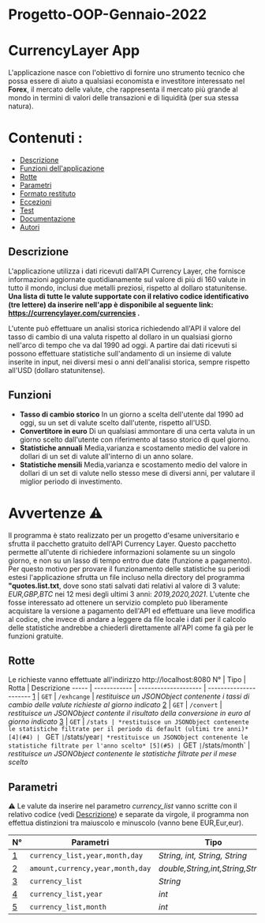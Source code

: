 # Progetto-OOP-Gennaio-2022
# CurrencyLayer App
L'applicazione nasce con l'obiettivo di fornire uno strumento tecnico che possa essere di aiuto a qualsiasi economista e investitore interessato nel **Forex**, il mercato delle valute, che rappresenta il mercato più grande al mondo in termini di valori delle transazioni e di liquidità (per sua stessa natura).
# Contenuti :

* [Descrizione](#intro)
* [Funzioni dell'applicazione](#plus)
* [Rotte](#rotte)
* [Parametri](#param)
* [Formato restituto](#form)
* [Eccezioni](#eccez)
* [Test](#test)
* [Documentazione](#doc)
* [Autori](#autor)

<a name="intro"></a>
## Descrizione 

L'applicazione utilizza i dati ricevuti dall'API Currency Layer, che fornisce informazioni aggiornate quotidianamente sul valore di più di 160 valute in tutto il mondo, inclusi due metalli preziosi, rispetto al dollaro statunitense. 
**Una lista di tutte le valute supportate con il relativo codice identificativo (tre lettere) da inserire nell'app è disponibile al seguente link: https://currencylayer.com/currencies .**

L'utente può effettuare un analisi storica richiedendo all'API il valore del tasso di cambio di una valuta rispetto al dollaro in un qualsiasi giorno nell'arco di tempo che va dal 1990 ad oggi.
A partire dai dati ricevuti si possono effettuare statistiche sull'andamento di un insieme di valute inserite in input, nei diversi mesi o anni dell'analisi storica, sempre rispetto all'USD (dollaro statunitense).
<a name="plus"></a>
## Funzioni 
* **Tasso di cambio storico**
  In un giorno a scelta dell'utente dal 1990 ad oggi, su un set di valute scelto dall'utente, rispetto all'USD.
* **Convertitore in euro**
 Di un qualsiasi ammontare di una certa valuta in un giorno scelto dall'utente con riferimento al tasso storico di quel giorno.
* **Statistiche annuali**
 Media,varianza e scostamento medio del valore in dollari di un set di valute all'interno di un anno solare.
* **Statistiche mensili**
 Media,varianza e scostamento medio del valore in dollari di un set di valute nello stesso mese di diversi anni, per valutare il miglior periodo di investimento.

# Avvertenze :warning:
Il programma è stato realizzato per un progetto d'esame universitario e sfrutta il pacchetto gratuito dell'API Currency Layer. Questo pacchetto permette all'utente di richiedere informazioni solamente su un singolo giorno, e non su un lasso di tempo entro due date (funzione a pagamento).
Per questo motivo per provare il funzionamento delle statistiche su periodi estesi l'applicazione sfrutta un file incluso nella directory del programma **"quotes.list.txt**, dove sono stati salvati dati relativi al valore di 3 valute: *EUR,GBP,BTC* 
nei 12 mesi degli ultimi 3 anni: *2019,2020,2021*.
L'utente che fosse interessato ad ottenere un servizio completo può liberamente acquistare la versione a pagamento dell'API ed effettuare una lieve modifica al codice, che invece di andare a leggere da file locale i dati per il calcolo delle statistiche andrebbe a chiederli direttamente all'API come fa già per le funzioni gratuite.

<a name="rotte"></a>
## Rotte 
Le richieste vanno effettuate all'indirizzo http://localhost:8080
N° | Tipo | Rotta | Descrizione
----- | ------------ | -------------------- | ----------------------
[1](#1) | ` GET ` | `/exhcange` | *restituisce un JSONObject contenente i tassi di cambio delle valute richieste al giorno indicato*
[2](#2) | ` GET ` | `/convert` | *restituisce un JSONObject contente il risultato della conversione in euro al giorno indicato*
[3](#3) | ` GET ` | `/stats | *restituisce un JSONObject contenente le statistiche filtrate per il periodo di default (ultimi tre anni)*
[4](#4) | ` GET ` | `/stats/year` | *restituisce un JSONObject contenente le statistiche filtrate per l'anno scelto*
[5](#5) | ` GET ` | `/stats/month` | *restituisce un JSONObject contenente le statistiche filtrate per il mese scelto*
<a name="param"></a>
## Parametri 
:warning: Le valute da inserire nel parametro *currency_list* vanno scritte con il relativo codice (vedi [Descrizione](#intro)) e separate da virgole, il programma non effettua distinzioni tra maiuscolo e minuscolo (vanno bene EUR,Eur,eur).

N° | Parametri | Tipo | Valore di default
----- | ------------ | -------------------- | ----------------------
[1](#1) | `currency_list,year,month,day` | *String, int, String, String* | *"EUR,GBP,BTC",2021,"12","01"*
[2](#2) | `amount,currency,year,month,day` | *double,String,int,String,String* | *1.0,GBP,2021,"12","01"*
[3](#3) | `currency_list` | *String* |*"EUR,GBP,BTC"*
[4](#4) | `currency_list,year` | *int* |* "EUR,GBP,BTC",2021*
[5](#5) | `currency_list,month` | *int* | *"EUR,GBP,BTC","06"









